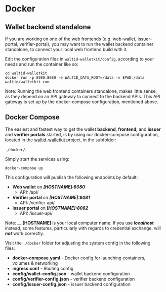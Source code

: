 # Docker

## Wallet backend standalone

If you are working on one of the web frontends (e.g. web-wallet, issuer-portal, verifier-portal), you may want to run the wallet backend container standalone, to connect your local web frontend build with it.

Edit the configuration files in `waltid-walletkit/config`, according to your needs and run the container like so:

```
cd waltid-walletkit
docker run -p 8080:8080 -e WALTID_DATA_ROOT=/data -v $PWD:/data waltid/walletkit run
```

Note: Running the web frontend containers standalone, makes little sense, as they depend on an API gateway to connect to the backend APIs. This API gateway is set up by the docker-compose configuration, mentioned above.

## Docker Compose

The easiest and fastest way to get the wallet **backend**, **frontend**, and **issuer** and **verifier portals** started, is by using our docker-compose configuration, located in the [waltid-walletkit](https://github.com/walt-id/waltid-walletkit) project, in the subfolder:

`./docker/`.

Simply start the services using:

```
docker-compose up
```

This configuration will publish the following endpoints by default:

* **Web wallet** on _**\[HOSTNAME]:8080**_
  * API: /api/
* **Verifier portal** on _**\[HOSTNAME]:8081**_
  * API: /verifier-api/
* **Issuer portal** on _**\[HOSTNAME]:8082**_
  * API: /issuer-api/

Note: \_\_ **\[HOSTNAME]** is your local computer name. If you use _**localhost**_ instead, some features, particularly with regards to credential exchange, will _**not**_ work correctly.

Visit the `./docker` folder for adjusting the system config in the following files:

* **docker-compose.yaml** - Docker config for launching containers, volumes & networking
* **ingress.conf** - Routing config
* **config/wallet-config.json** - wallet backend configuration
* **config/verifier-config.json** - verifier backend configuration
* **config/issuer-config.json** - issuer backend configuration
